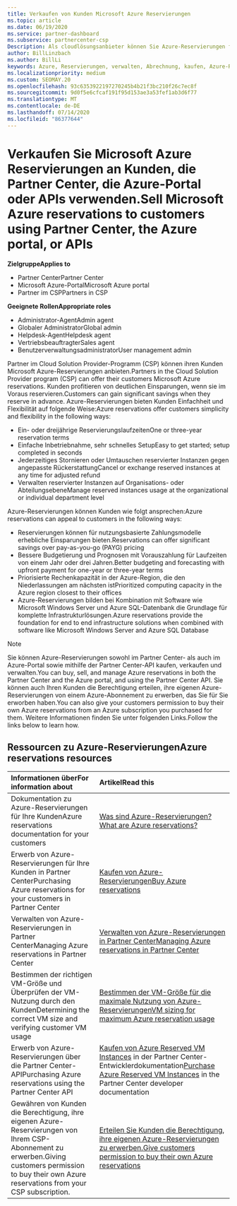 ```yaml
---
title: Verkaufen von Kunden Microsoft Azure Reservierungen
ms.topic: article
ms.date: 06/19/2020
ms.service: partner-dashboard
ms.subservice: partnercenter-csp
Description: Als cloudlösungsanbieter können Sie Azure-Reservierungen für Kunden erwerben, verkaufen oder verwalten. Verwenden Sie Partner Center, die Azure-Portal oder die Partner Center-API.
author: BillLinzbach
ms.author: BillLi
keywords: Azure, Reservierungen, verwalten, Abrechnung, kaufen, Azure-RI, Azure Reserved Instances
ms.localizationpriority: medium
ms.custom: SEOMAY.20
ms.openlocfilehash: 93c6353922197270245b4b21f3bc210f26c7ec8f
ms.sourcegitcommit: 9d0f5e6cfcaf191f95d153ae3a53fef1ab3d6f77
ms.translationtype: MT
ms.contentlocale: de-DE
ms.lasthandoff: 07/14/2020
ms.locfileid: "86377644"
---
```

# <a name="sell-microsoft-azure-reservations-to-customers-using-partner-center-the-azure-portal-or-apis"></a><span data-ttu-id="dc133-105">Verkaufen Sie Microsoft Azure Reservierungen an Kunden, die Partner Center, die Azure-Portal oder APIs verwenden.</span><span class="sxs-lookup"><span data-stu-id="dc133-105">Sell Microsoft Azure reservations to customers using Partner Center, the Azure portal, or APIs</span></span>

<span data-ttu-id="dc133-106">**Zielgruppe**</span><span class="sxs-lookup"><span data-stu-id="dc133-106">**Applies to**</span></span>

- <span data-ttu-id="dc133-107">Partner Center</span><span class="sxs-lookup"><span data-stu-id="dc133-107">Partner Center</span></span>
- <span data-ttu-id="dc133-108">Microsoft Azure-Portal</span><span class="sxs-lookup"><span data-stu-id="dc133-108">Microsoft Azure portal</span></span>
- <span data-ttu-id="dc133-109">Partner im CSP</span><span class="sxs-lookup"><span data-stu-id="dc133-109">Partners in CSP</span></span>

<span data-ttu-id="dc133-110">**Geeignete Rollen**</span><span class="sxs-lookup"><span data-stu-id="dc133-110">**Appropriate roles**</span></span>

- <span data-ttu-id="dc133-111">Administrator-Agent</span><span class="sxs-lookup"><span data-stu-id="dc133-111">Admin agent</span></span>
- <span data-ttu-id="dc133-112">Globaler Administrator</span><span class="sxs-lookup"><span data-stu-id="dc133-112">Global admin</span></span>
- <span data-ttu-id="dc133-113">Helpdesk-Agent</span><span class="sxs-lookup"><span data-stu-id="dc133-113">Helpdesk agent</span></span>
- <span data-ttu-id="dc133-114">Vertriebsbeauftragter</span><span class="sxs-lookup"><span data-stu-id="dc133-114">Sales agent</span></span>
- <span data-ttu-id="dc133-115">Benutzerverwaltungsadministrator</span><span class="sxs-lookup"><span data-stu-id="dc133-115">User management admin</span></span>

<span data-ttu-id="dc133-116">Partner im Cloud Solution Provider-Programm (CSP) können ihren Kunden Microsoft Azure-Reservierungen anbieten.</span><span class="sxs-lookup"><span data-stu-id="dc133-116">Partners in the Cloud Solution Provider program (CSP) can offer their customers Microsoft Azure reservations.</span></span> <span data-ttu-id="dc133-117">Kunden profitieren von deutlichen Einsparungen, wenn sie im Voraus reservieren.</span><span class="sxs-lookup"><span data-stu-id="dc133-117">Customers can gain significant savings when they reserve in advance.</span></span> <span data-ttu-id="dc133-118">Azure-Reservierungen bieten Kunden Einfachheit und Flexibilität auf folgende Weise:</span><span class="sxs-lookup"><span data-stu-id="dc133-118">Azure reservations offer customers simplicity and flexibility in the following ways:</span></span>

- <span data-ttu-id="dc133-119">Ein- oder dreijährige Reservierungslaufzeiten</span><span class="sxs-lookup"><span data-stu-id="dc133-119">One or three-year reservation terms</span></span>
- <span data-ttu-id="dc133-120">Einfache Inbetriebnahme, sehr schnelles Setup</span><span class="sxs-lookup"><span data-stu-id="dc133-120">Easy to get started; setup completed in seconds</span></span>
- <span data-ttu-id="dc133-121">Jederzeitiges Stornieren oder Umtauschen reservierter Instanzen gegen angepasste Rückerstattung</span><span class="sxs-lookup"><span data-stu-id="dc133-121">Cancel or exchange reserved instances at any time for adjusted refund</span></span>
- <span data-ttu-id="dc133-122">Verwalten reservierter Instanzen auf Organisations- oder Abteilungsebene</span><span class="sxs-lookup"><span data-stu-id="dc133-122">Manage reserved instances usage at the organizational or individual department level</span></span> 

<span data-ttu-id="dc133-123">Azure-Reservierungen können Kunden wie folgt ansprechen:</span><span class="sxs-lookup"><span data-stu-id="dc133-123">Azure reservations can appeal to customers in the following ways:</span></span>

- <span data-ttu-id="dc133-124">Reservierungen können für nutzungsbasierte Zahlungsmodelle erhebliche Einsparungen bieten.</span><span class="sxs-lookup"><span data-stu-id="dc133-124">Reservations can offer significant savings over pay-as-you-go (PAYG) pricing</span></span>
- <span data-ttu-id="dc133-125">Bessere Budgetierung und Prognosen mit Vorauszahlung für Laufzeiten von einem Jahr oder drei Jahren.</span><span class="sxs-lookup"><span data-stu-id="dc133-125">Better budgeting and forecasting with upfront payment for one-year or three-year terms</span></span>
- <span data-ttu-id="dc133-126">Priorisierte Rechenkapazität in der Azure-Region, die den Niederlassungen am nächsten ist</span><span class="sxs-lookup"><span data-stu-id="dc133-126">Prioritized computing capacity in the Azure region closest to their offices</span></span>
- <span data-ttu-id="dc133-127">Azure-Reservierungen bilden bei Kombination mit Software wie Microsoft Windows Server und Azure SQL-Datenbank die Grundlage für komplette Infrastrukturlösungen.</span><span class="sxs-lookup"><span data-stu-id="dc133-127">Azure reservations provide the foundation for end to end infrastructure solutions when combined with software like Microsoft Windows Server and Azure SQL Database</span></span>

>[!NOTE]
> <span data-ttu-id="dc133-128">Sie können Azure-Reservierungen sowohl im Partner Center- als auch im Azure-Portal sowie mithilfe der Partner Center-API kaufen, verkaufen und verwalten.</span><span class="sxs-lookup"><span data-stu-id="dc133-128">You can buy, sell, and manage Azure reservations in both the Partner Center and the Azure portal, and using the Partner Center API.</span></span> <span data-ttu-id="dc133-129">Sie können auch Ihren Kunden die Berechtigung erteilen, ihre eigenen Azure-Reservierungen von einem Azure-Abonnement zu erwerben, das Sie für Sie erworben haben.</span><span class="sxs-lookup"><span data-stu-id="dc133-129">You can also give your customers permission to buy their own Azure reservations from an Azure subscription you purchased for them.</span></span> <span data-ttu-id="dc133-130">Weitere Informationen finden Sie unter folgenden Links.</span><span class="sxs-lookup"><span data-stu-id="dc133-130">Follow the links below to learn how.</span></span>

## <a name="azure-reservations-resources"></a><span data-ttu-id="dc133-131">Ressourcen zu Azure-Reservierungen</span><span class="sxs-lookup"><span data-stu-id="dc133-131">Azure reservations resources</span></span>

|<span data-ttu-id="dc133-132">**Informationen über**</span><span class="sxs-lookup"><span data-stu-id="dc133-132">**For information about**</span></span>   |<span data-ttu-id="dc133-133">**Artikel**</span><span class="sxs-lookup"><span data-stu-id="dc133-133">**Read this**</span></span>    |
|:-----------------------------|:-----------------|
| <span data-ttu-id="dc133-134">Dokumentation zu Azure-Reservierungen für Ihre Kunden</span><span class="sxs-lookup"><span data-stu-id="dc133-134">Azure reservations documentation for your customers</span></span> | [<span data-ttu-id="dc133-135">Was sind Azure-Reservierungen?</span><span class="sxs-lookup"><span data-stu-id="dc133-135">What are Azure reservations?</span></span>](https://docs.microsoft.com/azure/billing/billing-save-compute-costs-reservations)
|<span data-ttu-id="dc133-136">Erwerb von Azure-Reservierungen für Ihre Kunden in Partner Center</span><span class="sxs-lookup"><span data-stu-id="dc133-136">Purchasing Azure reservations for your customers in Partner Center</span></span>   |[<span data-ttu-id="dc133-137">Kaufen von Azure-Reservierungen</span><span class="sxs-lookup"><span data-stu-id="dc133-137">Buy Azure reservations</span></span>](azure-reservations-buying.md)
|<span data-ttu-id="dc133-138">Verwalten von Azure-Reservierungen in Partner Center</span><span class="sxs-lookup"><span data-stu-id="dc133-138">Managing Azure reservations in Partner Center</span></span> | [<span data-ttu-id="dc133-139">Verwalten von Azure-Reservierungen in Partner Center</span><span class="sxs-lookup"><span data-stu-id="dc133-139">Managing Azure reservations in Partner Center</span></span>](azure-reservations-manage.md)
|<span data-ttu-id="dc133-140">Bestimmen der richtigen VM-Größe und Überprüfen der VM-Nutzung durch den Kunden</span><span class="sxs-lookup"><span data-stu-id="dc133-140">Determining the correct VM size and verifying customer VM usage</span></span>   |[<span data-ttu-id="dc133-141">Bestimmen der VM-Größe für die maximale Nutzung von Azure-Reservierungen</span><span class="sxs-lookup"><span data-stu-id="dc133-141">VM sizing for maximum Azure reservation usage</span></span>](azure-usage.md)   |
|<span data-ttu-id="dc133-142">Erwerb von Azure-Reservierungen über die Partner Center-API</span><span class="sxs-lookup"><span data-stu-id="dc133-142">Purchasing Azure reservations using the Partner Center API</span></span> | <span data-ttu-id="dc133-143">[Kaufen von Azure Reserved VM Instances](https://docs.microsoft.com/partner-center/develop/purchase-azure-reservations) in der Partner Center-Entwicklerdokumentation</span><span class="sxs-lookup"><span data-stu-id="dc133-143">[Purchase Azure Reserved VM Instances](https://docs.microsoft.com/partner-center/develop/purchase-azure-reservations) in the Partner Center developer documentation</span></span>   |
|<span data-ttu-id="dc133-144">Gewähren von Kunden die Berechtigung, ihre eigenen Azure-Reservierungen von Ihrem CSP-Abonnement zu erwerben.</span><span class="sxs-lookup"><span data-stu-id="dc133-144">Giving customers permission to buy their own Azure reservations from your CSP subscription.</span></span> | [<span data-ttu-id="dc133-145">Erteilen Sie Kunden die Berechtigung, ihre eigenen Azure-Reservierungen zu erwerben.</span><span class="sxs-lookup"><span data-stu-id="dc133-145">Give customers permission to buy their own Azure reservations</span></span>](give-customers-permission.md)   |

